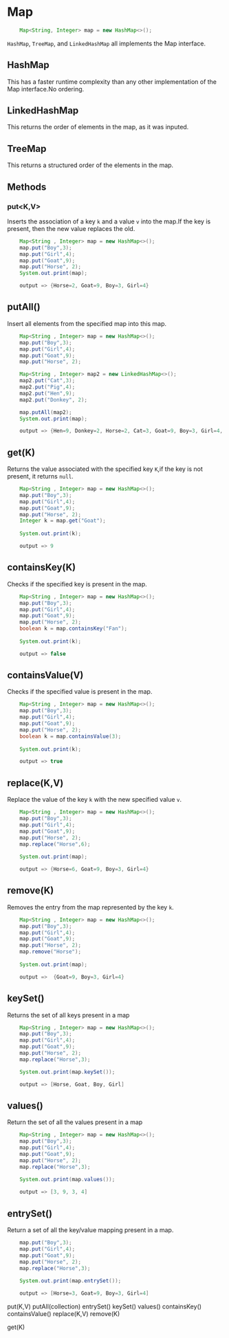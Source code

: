 # Map
```java
    Map<String, Integer> map = new HashMap<>();
```
```HashMap```, ```TreeMap```, and ```LinkedHashMap``` all implements the Map interface.
## HashMap
This has a faster runtime complexity than any other implementation of the Map interface.No ordering.
## LinkedHashMap
This returns the order of elements in the map, as it was inputed.
## TreeMap
This returns a structured order of the elements in the map.


## Methods
### put<K,V>
Inserts the association of a key ```k``` and a value ```v``` into the map.If the key is present, then the new value replaces the old.
```java
    Map<String , Integer> map = new HashMap<>();
	map.put("Boy",3);
	map.put("Girl",4);
	map.put("Goat",9);
	map.put("Horse", 2);
	System.out.print(map);

    output => {Horse=2, Goat=9, Boy=3, Girl=4}
```
## putAll()
Insert all elements from the specified map into this map.
```java
    Map<String , Integer> map = new HashMap<>();
	map.put("Boy",3);
	map.put("Girl",4);
	map.put("Goat",9);
	map.put("Horse", 2);

	Map<String , Integer> map2 = new LinkedHashMap<>();
	map2.put("Cat",3);
	map2.put("Pig",4);
	map2.put("Hen",9);
	map2.put("Donkey", 2);

	map.putAll(map2);
	System.out.print(map);

    output => {Hen=9, Donkey=2, Horse=2, Cat=3, Goat=9, Boy=3, Girl=4, Pig=4}
```
## get(K)
Returns the value associated with the specified key ```K```,if the key is not present, it returns ```null```.
```java
    Map<String , Integer> map = new HashMap<>();
	map.put("Boy",3);
	map.put("Girl",4);
	map.put("Goat",9);
	map.put("Horse", 2);
	Integer k = map.get("Goat");
	  
	System.out.print(k);

    output => 9
```
## containsKey(K)
Checks if the specified key is present in the map.
```java
	Map<String , Integer> map = new HashMap<>();
	map.put("Boy",3);
	map.put("Girl",4);
	map.put("Goat",9);
	map.put("Horse", 2);
	boolean k = map.containsKey("Fan");
	  
	System.out.print(k);

    output => false
```

## containsValue(V)
Checks if the specified value is present in the map.
```java
	Map<String , Integer> map = new HashMap<>();
	map.put("Boy",3);
	map.put("Girl",4);
	map.put("Goat",9);
	map.put("Horse", 2);
	boolean k = map.containsValue(3);
	  
	System.out.print(k);

    output => true
```

## replace(K,V)
Replace the value of the key ```k``` with the new specified value ```v```.
```java
	Map<String , Integer> map = new HashMap<>();
	map.put("Boy",3);
	map.put("Girl",4);
	map.put("Goat",9);
	map.put("Horse", 2);
	map.replace("Horse",6);
	  
	System.out.print(map);

    output => {Horse=6, Goat=9, Boy=3, Girl=4}
```

## remove(K)
Removes the entry from the map represented by the key ```k```.
```java
	Map<String , Integer> map = new HashMap<>();
	map.put("Boy",3);
	map.put("Girl",4);
	map.put("Goat",9);
	map.put("Horse", 2);
	map.remove("Horse");
	  
	System.out.print(map);

	output =>  {Goat=9, Boy=3, Girl=4}
```

## keySet()
Returns the set of all keys present in a map
```java
	Map<String , Integer> map = new HashMap<>();
	map.put("Boy",3);
	map.put("Girl",4);
	map.put("Goat",9);
	map.put("Horse", 2);
	map.replace("Horse",3);

	System.out.print(map.keySet());

    output => [Horse, Goat, Boy, Girl]
```
## values()
Return the set of all the values present in a map
```java
	Map<String , Integer> map = new HashMap<>();
	map.put("Boy",3);
	map.put("Girl",4);
	map.put("Goat",9);
	map.put("Horse", 2);
	map.replace("Horse",3);
	  
	System.out.print(map.values());

    output => [3, 9, 3, 4]
```
## entrySet()
Return a set of all the key/value mapping present in a map.
```java
	map.put("Boy",3);
	map.put("Girl",4);
	map.put("Goat",9);
	map.put("Horse", 2);
	map.replace("Horse",3);
	  
	System.out.print(map.entrySet());

    output => [Horse=3, Goat=9, Boy=3, Girl=4]
```


put(K,V)
putAll(collection)
entrySet()
keySet()
values()
containsKey()
containsValue()
replace(K,V)
remove(K)

get(K)

